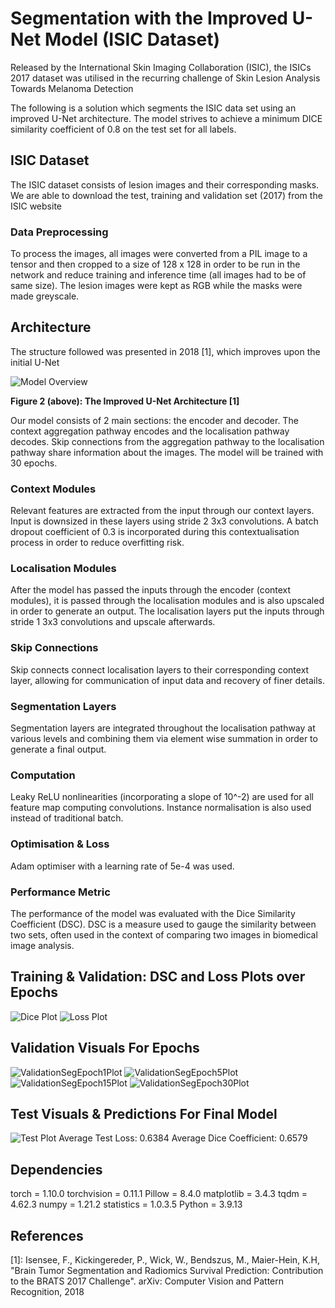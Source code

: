 # Segmentation with the Improved U-Net Model (ISIC Dataset)

Released by the International Skin Imaging Collaboration (ISIC), the ISICs 2017 dataset was utilised in the recurring challenge of Skin Lesion Analysis Towards Melanoma Detection

The following is a solution which segments the ISIC data set using an improved U-Net architecture. The model strives to achieve a minimum DICE similarity coefficient of 0.8 on the test set for all labels.

## ISIC Dataset
The ISIC dataset consists of lesion images and their corresponding masks. We are able to download the test, training and validation set (2017) from the ISIC website

### Data Preprocessing
To process the images, all images were converted from a PIL image to a tensor and then cropped to a size of 128 x 128 in order to be run in the network and reduce training and inference time (all images had to be of same size). The lesion images were kept as RGB while the masks were made greyscale. 

## Architecture
The structure followed was presented in 2018 [1], which improves upon the initial U-Net

![Model Overview](./plots/model_overview.png)

__Figure 2 (above): The Improved U-Net Architecture [1]__

Our model consists of 2 main sections: the encoder and decoder. The context aggregation pathway encodes and the localisation pathway decodes. Skip connections from the aggregation pathway to the localisation pathway share information about the images. The model will be trained with 30 epochs.

### Context Modules
Relevant features are extracted from the input through our context layers. Input is downsized in these layers using stride 2 3x3 convolutions. A batch dropout coefficient of 0.3 is incorporated during this contextualisation process in order to reduce overfitting risk. 

### Localisation Modules
After the model has passed the inputs through the encoder (context modules), it is passed through the localisation modules and is also upscaled in order to generate an output. The localisation layers put the inputs through stride 1 3x3 convolutions and upscale afterwards.

### Skip Connections
Skip connects connect localisation layers to their corresponding context layer, allowing for communication of input data and recovery of finer details.

### Segmentation Layers
Segmentation layers are integrated throughout the localisation pathway at various levels and combining them via element wise summation in order to generate a final output.

### Computation
Leaky ReLU nonlinearities (incorporating a slope of 10^-2) are used for all feature map computing convolutions. Instance normalisation is also used instead of traditional batch.

### Optimisation & Loss
Adam optimiser with a learning rate of 5e-4 was used.

### Performance Metric
The performance of the model was evaluated with the Dice Similarity Coefficient (DSC). DSC is a measure used to gauge the similarity between two sets, often used in the context of comparing two images in biomedical image analysis.

## Training & Validation: DSC and Loss Plots over Epochs

![Dice Plot](./plots/results_dice.png)
![Loss Plot](./plots/results_loss.png)

## Validation Visuals For Epochs
![ValidationSegEpoch1Plot](./plots/ValidationSegmentsEpoch1.png)
![ValidationSegEpoch5Plot](./plots/ValidationSegmentsEpoch5.png)
![ValidationSegEpoch15Plot](./plots/ValidationSegmentsEpoch15.png)
![ValidationSegEpoch30Plot](./plots/ValidationSegmentsEpoch30.png)

## Test Visuals & Predictions For Final Model
![Test Plot](./plots/test_plot.png)
Average Test Loss: 0.6384
Average Dice Coefficient: 0.6579

## Dependencies
torch = 1.10.0
torchvision = 0.11.1
Pillow = 8.4.0
matplotlib = 3.4.3
tqdm = 4.62.3
numpy = 1.21.2
statistics = 1.0.3.5
Python = 3.9.13
 
## References
[1]: Isensee, F., Kickingereder, P., Wick, W., Bendszus, M., Maier-Hein, K.H, "Brain Tumor Segmentation and Radiomics Survival Prediction: Contribution to the BRATS 2017 Challenge". arXiv: Computer Vision and Pattern Recognition, 2018



